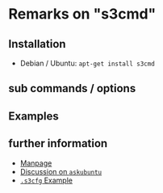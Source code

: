 # Remarks on "s3cmd"
## Installation
  - Debian / Ubuntu: `apt-get install s3cmd`

## sub commands / options

## 

## Examples
## further information 
  - [Manpage](https://linux.die.net/man/1/s3cmd)
  - [Discussion on `askubuntu`](https://askubuntu.com/questions/202072/what-is-a-good-amazon-s3-client)
  - [`.s3cfg` Example](https://s3tools.org/kb/item14.htm)
